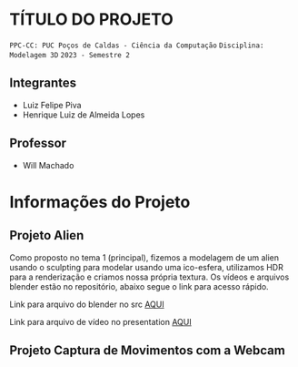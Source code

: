 # TÍTULO DO PROJETO

`PPC-CC: PUC Poços de Caldas - Ciência da Computação`
`Disciplina: Modelagem 3D`
`2023 - Semestre 2`

## Integrantes

- Luiz Felipe Piva
- Henrique Luiz de Almeida Lopes


## Professor

- Will Machado

# Informações do Projeto

## Projeto Alien

Como proposto no tema 1 (principal), fizemos a modelagem de um alien usando o sculpting para modelar usando uma ico-esfera, utilizamos HDR para a renderização e criamos nossa própria textura. Os vídeos e arquivos blender estão no repositório, abaixo segue o link para acesso rápido.



Link para arquivo do blender no src [AQUI](https://github.com/ICEI-PUC-Minas-PPC-CC/ppc-cc-2023-2-mod3d-manha-luiz-felipe-e-henrique-lopes/blob/main/src/Alien.blend)

Link para arquivo de vídeo no presentation [AQUI](https://github.com/ICEI-PUC-Minas-PPC-CC/ppc-cc-2023-2-mod3d-manha-luiz-felipe-e-henrique-lopes/blob/main/presentation/Vídeo%20Demonstração%20Alien.mpeg)

## Projeto Captura de Movimentos com a Webcam

